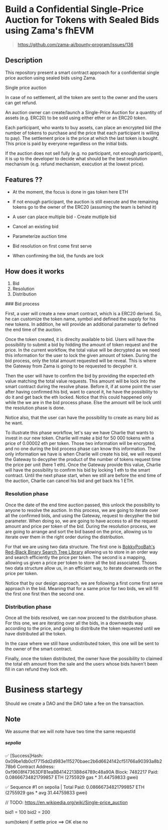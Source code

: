 
# Build a Confidential Single-Price Auction for Tokens with Sealed Bids using Zama's fhEVM
> https://github.com/zama-ai/bounty-program/issues/136


## Description 

This repository present a smart contract approach for a confidential single price auction using sealed bids using Zama.



Single price auction


In case of no settlement, all the token are sent to the owner and the users can get refund.



An auction owner can create/launch a Single-Price Auction for a quantity of assets (e.g. ERC20) to be sold using either ether or an ERC20 token.

Each participant, who wants to buy assets, can place an encrypted bid (the number of tokens to purchase and the price that each participant is willing to pay). The settlement price is the price at which the last token is bought. This price is paid by everyone regardless on the initial bids.

If the auction does not sell fully (e.g. no participant, not enough participant), it is up to the developer to decide what should be the best resolution mechanism (e.g. refund mechanism, execution at the lowest price).


## Features ??


- At the moment, the focus is done in gas token here ETH
- If not enough participant, the auction is still execute and the remaining tokens go to the owner of the ERC20 (assuming the team is behind it)

- A user can place multiple bid - Create mutliple bid
- Cancel an existing bid

- Parameterize auction time 

- Bid resolution on first come first serve
- When confirming the bid, the funds are lock




## How does it works

1. Bid
2. Resolution
3. Distribution


### Bid process

First, a user will create a new smart contract, which is a ERC20 derived. So, he can customize the token name, symbol and defined the supply for his new tokens. In addition, he will provide an additional parameter to defined the end time of the auction. 

Once the token created, it is direclty available to bid. Users will have the possibility to submit a bid by hidding the amount of token request and the price. In the current workflow, the total value will be decrypted as we need this information for the user to lock the given amount of token. During the bid process, only the total amount requested will be reveal. This is where the Gateway from Zama is going to be requested to decypher it.

Then the user will have to confirm the bid by providing the expected eth value matching the total value requests. This amount will be lock into the smart contract during the resolve phase. Before it, if at some point the user after having confirmed his bid, want to cancel it, he have the possibility to do it and get back the eth locked. Notice that this could happened only while the we are in the bid process phase. Else the amount will be lock until the resolution phase is done.

Notice also, that the user can have the possibility to create as many bid as he want.


To illustrate this phase workflow, let's say we have Charlie that wants to invest in our new token. Charlie will make a bid for 50 000 tokens with a price of 0.00002 eth per token. Those two information will be encrypted, and no one during the bid process phase can know this information. The only information we have is when Charlie will create his bid, we will request the Gateway to decypher the product of the number of tokens request time the price per unit (here 1 eth). Once the Gateway provide this value, Charlie will have the possibility to confirm his bid by locking 1 eth to the smart contract. Until the next phase start, when we still are before the end time of the auction, Charlie can cancel his bid and get back his 1 ETH.


### Resolution phase

Once the date of the end time auction passed, this unlock the possibility to anyone to resolve the auction. In this process, we are going to iterate over all the confirmed bids, and using the Gateway, request to decypher the bid parameter. 
When doing so, we are going to have access to all the request amount and price per token of the bid. 
During the resolution process, we are going to arrange and sort the bid based on the price, allowing us to iterate over them in the right order during the distribution. 

For that we are using two data structure. The first one is [BokkyPooBah's Red-Black Binary Search Tree Library](https://github.com/bokkypoobah/BokkyPooBahsRedBlackTreeLibrary) allowing us to store in an order way and search efficiently the price per token. The second is a mapping, allowing us given a price per token to store all the bid associated. 
Thoses two data structure allow us, in an efficiant way, to iterate downwards on the price per token.

Notice that by our design approach, we are following a first come first serve approach in the bid. Meaning that for a same price for two bids, we will fill the first one first then the second one. 

### Distribution phase

Once all the bids resolved, we can now proceed to the distribution phase. For this one, we are iterating over all the bids, in a downwards way according to the price, and going to distribute the token requested until we have distributed all the token. 

In the case where we still have undistributed token, this one will be sent to the owner of the smart contract. 

Finally, once the token distributed, the owner have the possibility to claimed the total eth amount from the sale and the users whose bids haven't been fill in can refund they lock eth.





# Business startegy

Should we create a DAO and the DAO take a fee on the transaction.



## Note 

We assume that we will note have two time the same requestId



##### sepolia
✅  [Success]Hash: 0x09be1db0cf7715dd2d983e115270baec2b6d6624142cf51766a90393a8b278b6
Contract Address: 0xf9608f47363DFB1eaBB4142213B8d4789c48a90A
Block: 7482217
Paid: 0.08666734821799857 ETH (2755929 gas * 31.44759833 gwei)

✅ Sequence #1 on sepolia | Total Paid: 0.08666734821799857 ETH (2755929 gas * avg 31.44759833 gwei)
          


// TODO: https://en.wikipedia.org/wiki/Single-price_auction

bid1 = 100
bid2 = 200

sum(token) if settle price ==> OK 
                        else no